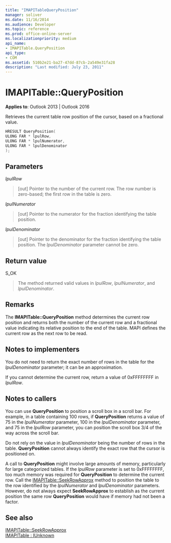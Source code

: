 ```yaml
---
title: "IMAPITableQueryPosition" 
manager: soliver
ms.date: 11/16/2014
ms.audience: Developer
ms.topic: reference
ms.prod: office-online-server
ms.localizationpriority: medium
api_name:
- IMAPITable.QueryPosition
api_type:
- COM
ms.assetid: 510b2e21-ba27-47dd-87cb-2a549e31fa28
description: "Last modified: July 23, 2011"
---
```


# IMAPITable::QueryPosition

**Applies to**: Outlook 2013 | Outlook 2016
 
Retrieves the current table row position of the cursor, based on a fractional value.
 
```cpp
HRESULT QueryPosition(
ULONG FAR * lpulRow,
ULONG FAR * lpulNumerator,
ULONG FAR * lpulDenominator
);
```

## Parameters

 _lpulRow_
 
> [out] Pointer to the number of the current row. The row number is zero-based; the first row in the table is zero.

 _lpulNumerator_
 
> [out] Pointer to the numerator for the fraction identifying the table position.

 _lpulDenominator_
 
> [out] Pointer to the denominator for the fraction identifying the table position. The _lpulDenominator_ parameter cannot be zero.

## Return value

S_OK

> The method returned valid values in _lpulRow_, _lpulNumerator_, and _lpulDenominator_.

## Remarks

The **IMAPITable::QueryPosition** method determines the current row position and returns both the number of the current row and a fractional value indicating its relative position to the end of the table. MAPI defines the current row as the next row to be read.
 
## Notes to implementers

You do not need to return the exact number of rows in the table for the _lpulDenominator_ parameter; it can be an approximation.
 
If you cannot determine the current row, return a value of 0xFFFFFFFF in _lpulRow_.
 
## Notes to callers

You can use **QueryPosition** to position a scroll box in a scroll bar. For example, in a table containing 100 rows, if **QueryPosition** returns a value of 75 in the _lpulNumerator_ parameter, 100 in the _lpulDenominator_ parameter, and 75 in the _lpulRow_ parameter, you can position the scroll box 3/4 of the way across the scroll bar.
 
Do not rely on the value in _lpulDenominator_ being the number of rows in the table. **QueryPosition** cannot always identify the exact row that the cursor is positioned on.
 
A call to **QueryPosition** might involve large amounts of memory, particularly for large categorized tables. If the _lpulRow_ parameter is set to 0xFFFFFFFF, too much memory was required for **QueryPosition** to determine the current row. Call the [IMAPITable::SeekRowApprox](imapitable-seekrowapprox.md) method to position the table to the row identified by the _lpulNumerator_ and _lpulDenominator_ parameters. However, do not always expect **SeekRowApprox** to establish as the current position the same row **QueryPosition** would have if memory had not been a factor.
 
## See also

[IMAPITable::SeekRowApprox](imapitable-seekrowapprox.md)  
[IMAPITable : IUnknown](imapitableiunknown.md)
